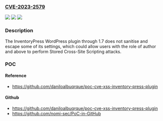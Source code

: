 ### [CVE-2023-2579](https://cve.mitre.org/cgi-bin/cvename.cgi?name=CVE-2023-2579)
![](https://img.shields.io/static/v1?label=Product&message=InventoryPress&color=blue)
![](https://img.shields.io/static/v1?label=Version&message=n%2Fa&color=blue)
![](https://img.shields.io/static/v1?label=Vulnerability&message=CWE-79%20Cross-Site%20Scripting%20(XSS)&color=brighgreen)

### Description

The InventoryPress WordPress plugin through 1.7 does not sanitise and escape some of its settings, which could allow users with the role of author and above to perform Stored Cross-Site Scripting attacks.

### POC

#### Reference
- https://github.com/daniloalbuqrque/poc-cve-xss-inventory-press-plugin

#### Github
- https://github.com/daniloalbuqrque/poc-cve-xss-inventory-press-plugin
- https://github.com/nomi-sec/PoC-in-GitHub

